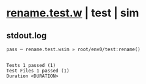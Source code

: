 # [rename.test.w](../../../../../../examples/tests/sdk_tests/bucket/rename.test.w) | test | sim

## stdout.log
```log
pass ─ rename.test.wsim » root/env0/test:rename()
 
 
Tests 1 passed (1)
Test Files 1 passed (1)
Duration <DURATION>
```

